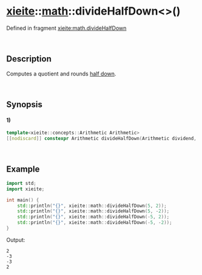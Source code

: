 # [xieite](../../xieite.md)\:\:[math](../../math.md)\:\:divideHalfDown\<\>\(\)
Defined in fragment [xieite:math.divideHalfDown](../../../src/math/divide_half_down.cpp)

&nbsp;

## Description
Computes a quotient and rounds [half down](https://en.wikipedia.org/wiki/Rounding#Rounding_half_down).

&nbsp;

## Synopsis
#### 1)
```cpp
template<xieite::concepts::Arithmetic Arithmetic>
[[nodiscard]] constexpr Arithmetic divideHalfDown(Arithmetic dividend, Arithmetic divisor) noexcept;
```

&nbsp;

## Example
```cpp
import std;
import xieite;

int main() {
    std::println("{}", xieite::math::divideHalfDown(5, 2));
    std::println("{}", xieite::math::divideHalfDown(5, -2));
    std::println("{}", xieite::math::divideHalfDown(-5, 2));
    std::println("{}", xieite::math::divideHalfDown(-5, -2));
}
```
Output:
```
2
-3
-3
2
```
